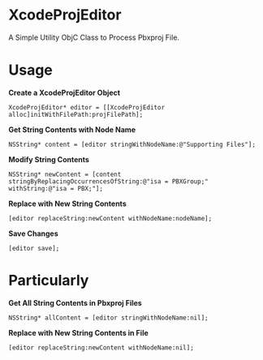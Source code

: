 # XcodeProjEditor
A Simple Utility ObjC Class to Process Pbxproj File.  

# Usage  

**Create a XcodeProjEditor Object**  

    XcodeProjEditor* editor = [[XcodeProjEditor alloc]initWithFilePath:projFilePath];

**Get String Contents with Node Name**  

    NSString* content = [editor stringWithNodeName:@"Supporting Files"];  

**Modify String Contents**

    NSString* newContent = [content stringByReplacingOccurrencesOfString:@"isa = PBXGroup;" withString:@"isa = PBX;"];

**Replace with New String Contents**  

    [editor replaceString:newContent withNodeName:nodeName];  

**Save Changes**  

    [editor save];  

# Particularly

**Get All String Contents in Pbxproj Files**

    NSString* allContent = [editor stringWithNodeName:nil];

**Replace with New String Contents in File**  

    [editor replaceString:newContent withNodeName:nil];
